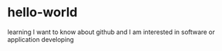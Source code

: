 # hello-world
learning
I want to know about github and I am interested in software or application developing
